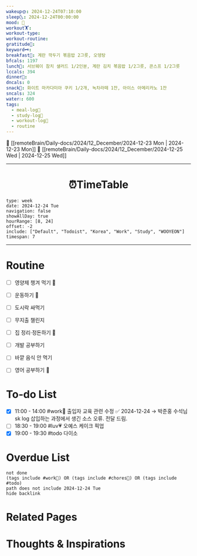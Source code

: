 ```yaml
---
wakeup🌞: 2024-12-24T07:10:00
sleep🌜: 2024-12-24T00:00:00
mood: 🎅
workout🏋️: 
workout-type: 
workout-routine: 
gratitude🙏: 
keyword🗝️: 
breakfast🍳: 계란 깍두기 볶음밥 2그릇, 오뎅탕
bfcals: 1197
lunch🍚: 서브웨이 참치 샐러드 1/2인분, 계란 김치 볶음밥 1/2그릇, 콘스프 1/2그릇
lccals: 394
dinner🥗: 
dncals: 0
snack🍬: 화이트 마카다미아 쿠키 1/2개, 녹차라떼 1잔, 아이스 아메리카노 1잔
sncals: 324
water💧: 600
tags:
  - meal-log📝
  - study-log📓
  - workout-log💪
  - routine
---
```


🔺 [[remoteBrain/Daily-docs/2024/12_December/2024-12-23 Mon | 2024-12-23 Mon]]
🔻 [[remoteBrain/Daily-docs/2024/12_December/2024-12-25 Wed | 2024-12-25 Wed]]
___
<h1> <center>⏰TimeTable </center> </h1>

```gEvent
type: week
date: 2024-12-24 Tue
navigation: false
showAllDay: true
hourRange: [8, 24]
offset: -2
include: ["Default", "Todoist", "Korea", "Work", "Study", "WOOYEON"]
timespan: 7
```

--- 


# Routine 

- [ ] 영양제 챙겨 먹기 🔼 
- [ ] 운동하기 🔼 
- [ ] 도시락 싸먹기 
- [ ] 무지출 챌린지 
- [ ] 집 정리·정돈하기 🔼
- [ ] 개발 공부하기
- [ ] 바깥 음식 안 먹기 
- [ ] 영어 공부하기 🔼 


# To-do List
- [x] 11:00 - 14:00 #work💼 출입자 교육 관련 수정 ✅ 2024-12-24
	→ 박준홍 수석님 sk log 삽입하는 과정에서 생긴 소스 오류. 전달 드림.
- [ ] 18:30 - 19:00 #luv💗 오예스 케이크 픽업
- [x] 19:00 - 19:30 #todo 다이소

# Overdue List
```tasks
not done
(tags include #work💼) OR (tags include #chores🧺) OR (tags include #todo)
path does not include 2024-12-24 Tue
hide backlink
```

# Related Pages



# Thoughts & Inspirations

